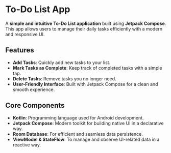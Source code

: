 # To-Do List App

A **simple and intuitive To-Do List application** built using **Jetpack Compose**. This app allows users to manage their daily tasks efficiently with a modern and responsive UI.

## Features
- **Add Tasks**: Quickly add new tasks to your list.
- **Mark Tasks as Complete**: Keep track of completed tasks with a simple tap.
- **Delete Tasks**: Remove tasks you no longer need.
- **User-Friendly Interface**: Built with Jetpack Compose for a clean and smooth experience.

## Core Components
- **Kotlin**: Programming language used for Android development.
- **Jetpack Compose**: Modern toolkit for building native UI in a declarative way.
- **Room Database**: For efficient and seamless data persistence.
- **ViewModel & StateFlow**: To manage and observe UI-related data in a reactive way.
